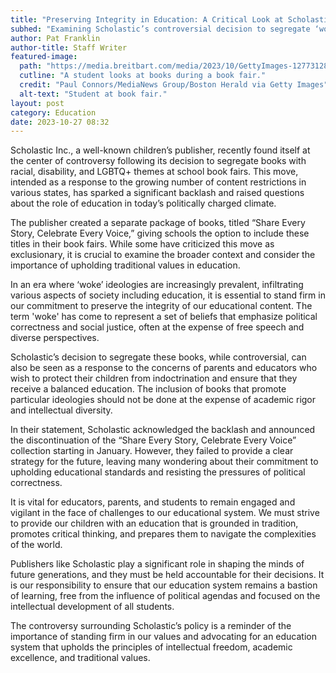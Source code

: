 ```yaml
---
title: "Preserving Integrity in Education: A Critical Look at Scholastic's ‘Inclusive’ Policy"
subhed: "Examining Scholastic’s controversial decision to segregate ‘woke’ books and the importance of upholding traditional values in education."
author: Pat Franklin
author-title: Staff Writer
featured-image: 
  path: "https://media.breitbart.com/media/2023/10/GettyImages-1277312803-640x480.jpg"
  cutline: "A student looks at books during a book fair."
  credit: "Paul Connors/MediaNews Group/Boston Herald via Getty Images"
  alt-text: "Student at book fair."
layout: post
category: Education
date: 2023-10-27 08:32
---
```


Scholastic Inc., a well-known children’s publisher, recently found itself at the center of controversy following its decision to segregate books with racial, disability, and LGBTQ+ themes at school book fairs. This move, intended as a response to the growing number of content restrictions in various states, has sparked a significant backlash and raised questions about the role of education in today’s politically charged climate.

The publisher created a separate package of books, titled “Share Every Story, Celebrate Every Voice,” giving schools the option to include these titles in their book fairs. While some have criticized this move as exclusionary, it is crucial to examine the broader context and consider the importance of upholding traditional values in education.

In an era where ‘woke’ ideologies are increasingly prevalent, infiltrating various aspects of society including education, it is essential to stand firm in our commitment to preserve the integrity of our educational content. The term 'woke' has come to represent a set of beliefs that emphasize political correctness and social justice, often at the expense of free speech and diverse perspectives.

Scholastic’s decision to segregate these books, while controversial, can also be seen as a response to the concerns of parents and educators who wish to protect their children from indoctrination and ensure that they receive a balanced education. The inclusion of books that promote particular ideologies should not be done at the expense of academic rigor and intellectual diversity.

In their statement, Scholastic acknowledged the backlash and announced the discontinuation of the “Share Every Story, Celebrate Every Voice” collection starting in January. However, they failed to provide a clear strategy for the future, leaving many wondering about their commitment to upholding educational standards and resisting the pressures of political correctness.

It is vital for educators, parents, and students to remain engaged and vigilant in the face of challenges to our educational system. We must strive to provide our children with an education that is grounded in tradition, promotes critical thinking, and prepares them to navigate the complexities of the world.

Publishers like Scholastic play a significant role in shaping the minds of future generations, and they must be held accountable for their decisions. It is our responsibility to ensure that our education system remains a bastion of learning, free from the influence of political agendas and focused on the intellectual development of all students.

The controversy surrounding Scholastic’s policy is a reminder of the importance of standing firm in our values and advocating for an education system that upholds the principles of intellectual freedom, academic excellence, and traditional values.
